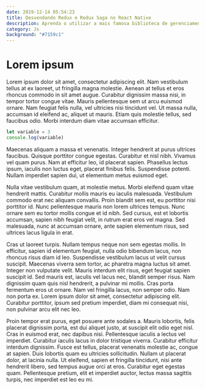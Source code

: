 ```yaml
---
date: 2019-12-14 05:54:23
title: Desvendando Redux e Redux Saga no React Native
description: Aprenda o utilizar a mais famosa biblioteca de gerenciamento de estados do melhor framework mobile do mundo!
category: Js
background: "#7159c1"
---
```


# Lorem ipsum

Lorem ipsum dolor sit amet, consectetur adipiscing elit. Nam vestibulum tellus at ex laoreet, ut fringilla magna molestie. Aenean at tellus et eros rhoncus commodo in sit amet augue. Curabitur dignissim massa nisi, in tempor tortor congue vitae. Mauris pellentesque sem ut arcu euismod ornare. Nam feugiat felis nulla, vel ultricies nisi tincidunt vel. Ut massa nulla, accumsan id eleifend ac, aliquet ut mauris. Etiam quis molestie tellus, sed faucibus odio. Morbi interdum diam vitae accumsan efficitur.

```js
let variable = 3
console.log(variable)
```

Maecenas aliquam a massa et venenatis. Integer hendrerit at purus ultrices faucibus. Quisque porttitor congue egestas. Curabitur et nisl nibh. Vivamus vel quam purus. Nam at efficitur leo, id placerat sapien. Phasellus lectus ipsum, iaculis non luctus eget, placerat finibus felis. Suspendisse potenti. Nullam imperdiet sapien dui, ut elementum metus euismod eget.

Nulla vitae vestibulum quam, at molestie metus. Morbi eleifend quam vitae hendrerit mattis. Curabitur mollis mauris eu iaculis malesuada. Vestibulum commodo erat nec aliquam convallis. Proin blandit sem est, eu porttitor nisi porttitor id. Nunc pellentesque mauris non lorem ultrices tempus. Nunc ornare sem eu tortor mollis congue et id nibh. Sed cursus, est et lobortis accumsan, sapien nibh feugiat velit, in rutrum erat eros vel magna. Sed malesuada, nunc at accumsan ornare, ante sapien elementum risus, sed ultrices lacus ligula in erat.

Cras ut laoreet turpis. Nullam tempus neque non sem egestas mollis. In efficitur, sapien id elementum feugiat, nulla odio bibendum lacus, non rhoncus risus diam id leo. Suspendisse vestibulum lacus ut velit cursus suscipit. Maecenas viverra sem tortor, ac pharetra magna luctus sit amet. Integer non vulputate velit. Mauris interdum elit risus, eget feugiat sapien suscipit id. Sed mauris est, iaculis vel lacus nec, blandit semper risus. Nam dignissim quam quis nisl hendrerit, a pulvinar mi mollis. Cras porta fermentum eros ut ornare. Nam vel fringilla lacus, non semper odio. Nam non porta ex. Lorem ipsum dolor sit amet, consectetur adipiscing elit. Curabitur porttitor, ipsum sed pretium imperdiet, diam mi consequat nisi, non pulvinar arcu elit nec leo.

Proin tempor erat purus, eget posuere ante sodales a. Mauris lobortis, felis placerat dignissim porta, est dui aliquet justo, at suscipit elit odio eget nisl. Cras in euismod erat, nec dapibus nisi. Pellentesque iaculis a lectus vel imperdiet. Curabitur iaculis lacus in dolor tristique viverra. Curabitur efficitur interdum dignissim. Fusce est tellus, placerat venenatis molestie ac, congue at sapien. Duis lobortis quam eu ultricies sollicitudin. Nullam ut placerat dolor, at lacinia nulla. Ut eleifend, sapien et fringilla tincidunt, nisi ante hendrerit libero, sed tempus augue orci at eros. Curabitur eget egestas quam. Pellentesque pretium, elit et imperdiet auctor, lectus massa sagittis turpis, nec imperdiet est leo eu mi.

